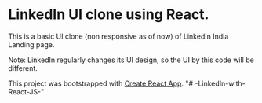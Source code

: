 # LinkedIn UI clone using React.

This is a basic UI clone (non responsive as of now) of LinkedIn India Landing page. 

Note: LinkedIn regularly changes its UI design, so the UI by this code will be different.

This project was bootstrapped with [Create React App](https://github.com/facebook/create-react-app).
"# -LinkedIn-with-React-JS-" 
